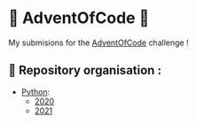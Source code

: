 # 🌟 AdventOfCode 🌟

My submisions for the [AdventOfCode](https://adventofcode.com/) challenge !

## 🎄 Repository organisation :

- [Python](https://github.com/cmoineau/AdventOfCode/tree/master/python): 
  - [2020](https://github.com/cmoineau/AdventOfCode/tree/master/python/2020)
  - [2021](https://github.com/cmoineau/AdventOfCode/tree/master/python/2021)
 
